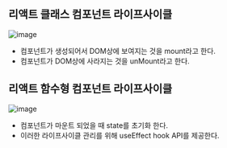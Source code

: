 ## 리액트 클래스 컴포넌트 라이프사이클

![image](https://user-images.githubusercontent.com/41819129/160847430-14ee770e-9a60-444a-9eba-1cf05f95500b.png)

- 컴포넌트가 생성되어서 DOM상에 보여지는 것을 mount라고 한다.
- 컴포넌트가 DOM상에 사라지는 것을 unMount라고 한다.

## 리액트 함수형 컴포넌트 라이프사이클

![image](https://user-images.githubusercontent.com/41819129/160847497-364cd99a-c70f-4088-a087-bfb6f9dda52a.png)

- 컴포넌트가 마운트 되었을 때 state를 초기화 한다.
- 이러한 라이프사이클 관리를 위해 useEffect hook API를 제공한다.
